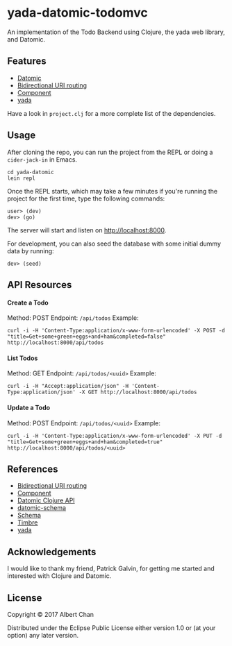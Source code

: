 # yada-datomic-todomvc

An implementation of the Todo Backend using Clojure, the yada web library, and
Datomic.

## Features

- [Datomic](http://www.datomic.com/)
- [Bidirectional URI routing](https://github.com/juxt/bidi)
- [Component](https://github.com/stuartsierra/component)
- [yada](https://github.com/juxt/yada)

Have a look in `project.clj` for a more complete list of the dependencies.

## Usage

After cloning the repo, you can run the project from the REPL or doing a
`cider-jack-in` in Emacs.

```
cd yada-datomic
lein repl
```

Once the REPL starts, which may take a few minutes if you're running the project
for the first time, type the following commands:

```
user> (dev)
dev> (go)
```

The server will start and listen on [http://localhost:8000](http://localhost:8000).

For development, you can also seed the database with some initial dummy data by
running:

```
dev> (seed)
```

## API Resources

#### Create a Todo

Method:   POST
Endpoint: `/api/todos`
Example:

```
curl -i -H 'Content-Type:application/x-www-form-urlencoded' -X POST -d "title=Get+some+green+eggs+and+ham&completed=false" http://localhost:8000/api/todos
```

#### List Todos

Method:   GET
Endpoint: `/api/todos/<uuid>`
Example:

```
curl -i -H "Accept:application/json" -H 'Content-Type:application/json' -X GET http://localhost:8000/api/todos
```

#### Update a Todo

Method:   POST
Endpoint: `/api/todos/<uuid>`
Example:

```
curl -i -H 'Content-Type:application/x-www-form-urlencoded' -X PUT -d "title=Get+some+green+eggs+and+ham&completed=true" http://localhost:8000/api/todos/<uuid>
```

## References

- [Bidirectional URI routing](https://github.com/juxt/bidi)
- [Component](https://github.com/stuartsierra/component)
- [Datomic Clojure API](http://docs.datomic.com/clojure/)
- [datomic-schema](https://github.com/Yuppiechef/datomic-schema)
- [Schema](https://github.com/plumatic/schema)
- [Timbre](https://github.com/ptaoussanis/timbre)
- [yada](https://github.com/juxt/yada)

## Acknowledgements

I would like to thank my friend, Patrick Galvin, for getting me started and
interested with Clojure and Datomic.

## License

Copyright © 2017 Albert Chan

Distributed under the Eclipse Public License either version 1.0 or (at
your option) any later version.
